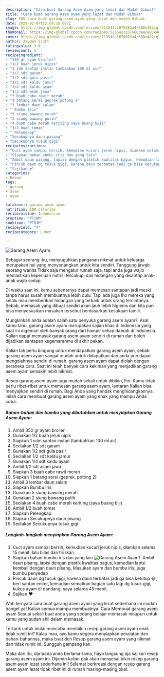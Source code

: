 ```yaml
---
description: "Cara buat Garang Asem Ayam yang lezat dan Mudah Dibuat"
title: "Cara buat Garang Asem Ayam yang lezat dan Mudah Dibuat"
slug: 585-cara-buat-garang-asem-ayam-yang-lezat-dan-mudah-dibuat
date: 2021-02-07T12:09:35.607Z
image: https://img-global.cpcdn.com/recipes/513542c1076683a4/680x482cq70/garang-asem-ayam-foto-resep-utama.jpg
thumbnail: https://img-global.cpcdn.com/recipes/513542c1076683a4/680x482cq70/garang-asem-ayam-foto-resep-utama.jpg
cover: https://img-global.cpcdn.com/recipes/513542c1076683a4/680x482cq70/garang-asem-ayam-foto-resep-utama.jpg
author: Jayden Scott
ratingvalue: 3.6
reviewcount: 5
recipeingredient:
- "350 gr ayam broiler"
- "1/2 buah jeruk nipis"
- "1 sdm santan instan tambahkan 100 ml air"
- "1/2 sdt garam"
- "1/2 sdt gula pasir"
- "1/2 sdt kaldu jamur"
- "1/4 sdt kaldu ayam"
- "1/2 sdt asam jawa"
- "3 buah cabe rawit merah"
- "1 batang serai geprek potong 2"
- "3 lembar daun salam"
- " Bumbu iris"
- "5 siung bawang merah"
- "2 siung bawang putih"
- "4 buah cabe merah keriting saya buang biji"
- "1/2 buah tomat"
- " Pelengkap"
- "Secukupnya daun pisang"
- "Secukupnya tusuk gigi"
recipeinstructions:
- "Cuci ayam sampai bersih, kemudian kucuri jeruk nipis, diamkan selama 15 menit, lalu bilas dan tiriskan"
- "Siapkan bahan bumbu iris dan yang lain"
- "Ambil daun pisang, lapisi dengan plastik kwalitas bagus, kemudian lapisi kembali dengan daun pisang, Masukan ayam dan bumbu iris, juga bumbu penyedap"
- "Pincuk daun dg tusuk gigi, karena daun terbatas jadi ga bisa ketutup 😆, beri santan encer, kemudian sematkan bagian satu lagi dg tusuk gigi, kukus ayam di dandang, saya selama 45 menit."
- "Sajikan ❤️"
categories:
- Resep
tags:
- garang
- asem
- ayam

katakunci: garang asem ayam 
nutrition: 100 calories
recipecuisine: Indonesian
preptime: "PT16M"
cooktime: "PT53M"
recipeyield: "4"
recipecategory: Lunch

---
```



![Garang Asem Ayam](https://img-global.cpcdn.com/recipes/513542c1076683a4/680x482cq70/garang-asem-ayam-foto-resep-utama.jpg)

Sebagai seorang ibu, menyuguhkan panganan nikmat untuk keluarga merupakan hal yang menyenangkan untuk kita sendiri. Tanggung jawab seorang  wanita Tidak saja mengatur rumah saja, tapi anda juga wajib memastikan keperluan nutrisi tercukupi dan hidangan yang disantap anak-anak wajib sedap.

Di waktu  saat ini, kamu sebenarnya dapat memesan santapan jadi meski tanpa harus susah membuatnya lebih dulu. Tapi ada juga lho mereka yang selalu mau memberikan hidangan yang terbaik untuk orang tercintanya. Sebab, memasak yang dibuat sendiri akan jauh lebih higienis dan kita pun bisa menyesuaikan masakan tersebut berdasarkan kesukaan famili. 



Mungkinkah anda adalah salah satu penyuka garang asem ayam?. Asal kamu tahu, garang asem ayam merupakan sajian khas di Indonesia yang saat ini digemari oleh banyak orang dari hampir setiap daerah di Indonesia. Kalian dapat memasak garang asem ayam sendiri di rumah dan boleh dijadikan santapan kegemaranmu di akhir pekan.

Kalian tak perlu bingung untuk mendapatkan garang asem ayam, sebab garang asem ayam sangat mudah untuk didapatkan dan anda pun dapat mengolahnya sendiri di rumah. garang asem ayam dapat diolah dengan beraneka cara. Saat ini telah banyak cara kekinian yang menjadikan garang asem ayam semakin lebih nikmat.

Resep garang asem ayam juga mudah sekali untuk dibikin, lho. Kamu tidak perlu ribet-ribet untuk memesan garang asem ayam, lantaran Kalian bisa menyajikan sendiri di rumah. Bagi Anda yang hendak menghidangkannya, inilah cara membuat garang asem ayam yang enak yang mampu Anda coba.

<!--inarticleads1-->

##### Bahan-bahan dan bumbu yang dibutuhkan untuk menyiapkan Garang Asem Ayam:

1. Ambil 350 gr ayam broiler
1. Gunakan 1/2 buah jeruk nipis
1. Siapkan 1 sdm santan instan (tambahkan 100 ml air)
1. Sediakan 1/2 sdt garam
1. Gunakan 1/2 sdt gula pasir
1. Sediakan 1/2 sdt kaldu jamur
1. Gunakan 1/4 sdt kaldu ayam
1. Ambil 1/2 sdt asam jawa
1. Siapkan 3 buah cabe rawit merah
1. Siapkan 1 batang serai (geprek, potong 2)
1. Ambil 3 lembar daun salam
1. Siapkan  Bumbu iris;
1. Gunakan 5 siung bawang merah
1. Gunakan 2 siung bawang putih
1. Sediakan 4 buah cabe merah keriting (saya buang biji)
1. Ambil 1/2 buah tomat
1. Siapkan  Pelengkap:
1. Siapkan Secukupnya daun pisang
1. Sediakan Secukupnya tusuk gigi




<!--inarticleads2-->

##### Langkah-langkah menyiapkan Garang Asem Ayam:

1. Cuci ayam sampai bersih, kemudian kucuri jeruk nipis, diamkan selama 15 menit, lalu bilas dan tiriskan
1. Siapkan bahan bumbu iris dan yang lain
<img src="https://img-global.cpcdn.com/steps/1ae593083337f507/160x128cq70/garang-asem-ayam-langkah-memasak-2-foto.jpg" alt="Garang Asem Ayam">1. Ambil daun pisang, lapisi dengan plastik kwalitas bagus, kemudian lapisi kembali dengan daun pisang, Masukan ayam dan bumbu iris, juga bumbu penyedap
1. Pincuk daun dg tusuk gigi, karena daun terbatas jadi ga bisa ketutup 😆, beri santan encer, kemudian sematkan bagian satu lagi dg tusuk gigi, kukus ayam di dandang, saya selama 45 menit.
1. Sajikan ❤️




Wah ternyata cara buat garang asem ayam yang lezat sederhana ini mudah banget ya! Kalian semua mampu membuatnya. Cara Membuat garang asem ayam Sesuai sekali buat anda yang sedang belajar memasak maupun untuk kamu yang sudah ahli dalam memasak.

Tertarik untuk mulai mencoba membikin resep garang asem ayam enak tidak rumit ini? Kalau mau, ayo kamu segera menyiapkan peralatan dan bahan-bahannya, maka buat deh Resep garang asem ayam yang nikmat dan tidak rumit ini. Sungguh gampang kan. 

Maka dari itu, daripada anda berlama-lama, hayo langsung aja sajikan resep garang asem ayam ini. Dijamin kalian gak akan menyesal bikin resep garang asem ayam lezat sederhana ini! Selamat berkreasi dengan resep garang asem ayam lezat tidak ribet ini di rumah masing-masing,oke!.

